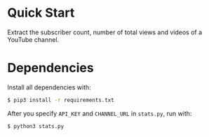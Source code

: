 # Quick Start
Extract the subscriber count, number of total views and videos of a YouTube channel.

# Dependencies
Install all dependencies with:
```bash
$ pip3 install -r requirements.txt
```

After you specify `API_KEY` and `CHANNEL_URL` in `stats.py`, run with:
```bash
$ python3 stats.py
```
